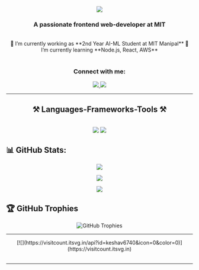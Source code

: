 <h1 align="center">
  <img src="https://readme-typing-svg.herokuapp.com/?font=Righteous&size=35&center=true&vCenter=true&width=500&height=70&duration=4000&lines=Hi+There!+👋;+I'm+Keshav+Agrawal!;" />
</h1>

<h3 align="center">A passionate frontend web-developer at MIT</h3>

<br/>

<div align="center">
  🔭 I’m currently working as **2nd Year AI-ML Student at MIT Manipal**  
  🌱 I’m currently learning **Node.js, React, AWS**
</div>

<br/>

<h3 align="center">Connect with me:</h3>
<div align="center">
  <a href="mailto:keshavanjaniagrawal@gmail.com">
    <img src="https://img.shields.io/badge/Gmail-333333?style=for-the-badge&logo=gmail&logoColor=red" />
  </a>
  <a href="https://www.linkedin.com/in/keshav-agrawal-607598287" target="_blank">
    <img src="https://img.shields.io/badge/LinkedIn-0077B5?style=for-the-badge&logo=linkedin&logoColor=white" />
  </a>
</div>

<hr/>

<h2 align="center">⚒️ Languages-Frameworks-Tools ⚒️</h2>
<br/>
<div align="center">
    <img src="https://skillicons.dev/icons?i=react,bootstrap,html,css,vscode,github,figma,tailwind,git,r" />
    <img src="https://skillicons.dev/icons?i=nodejs,python,javascript,typescript,express,firebase,c,java,nextjs,mysql,flask" /><br>
</div>

## 📊 GitHub Stats:
<div align="center">
  
  ![](https://github-readme-stats.vercel.app/api?username=keshav6740&theme=dark&hide_border=false&include_all_commits=true&count_private=true)<br/>
  
  ![](https://github-readme-streak-stats.herokuapp.com/?user=keshav6740&theme=dark&hide_border=false)<br/>
  
  ![](https://github-readme-stats.vercel.app/api/top-langs/?username=keshav6740&theme=dark&hide_border=false&include_all_commits=true&count_private=true&layout=compact)
  
</div>

## 🏆 GitHub Trophies
<div align="center">
  <img src="https://github-profile-trophy.vercel.app/?username=keshav6740&theme=radical&no-frame=false&no-bg=false&margin-w=4" alt="GitHub Trophies" />
</div>

---
<div align="center">
  [![](https://visitcount.itsvg.in/api?id=keshav6740&icon=0&color=0)](https://visitcount.itsvg.in)
</div>

<br/>
<hr/>
<br/>
